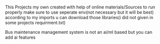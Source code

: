 This Projects my own created with help of online materials/Sources
to run properly make sure to use seperate env(not necessary but it will be best)
according to my imports u can download those libraries(i did not given in some projects requirment.txt)

Bus maintenance management system is not an ai/ml based but you can add ai features
